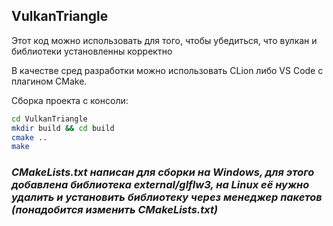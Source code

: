 ## VulkanTriangle
Этот код можно использовать для того, чтобы убедиться, что вулкан и библиотеки установленны корректно

В качестве сред разработки можно использовать CLion либо VS Code с плагином CMake.

Сборка проекта с консоли:
```bash
cd VulkanTriangle
mkdir build && cd build
cmake ..
make
```

### *CMakeLists.txt написан для сборки на Windows, для этого добавлена библиотека external/glflw3, на Linux её нужно удалить и установить библиотеку через менеджер пакетов (понадобится изменить CMakeLists.txt)*
